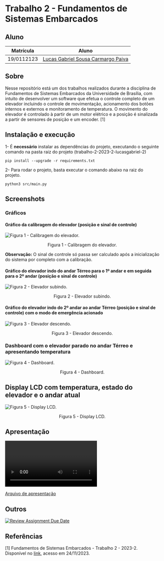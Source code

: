 # Trabalho 2 - Fundamentos de Sistemas Embarcados

## Aluno

| Matrícula  | Aluno                                                                   |
|------------|-------------------------------------------------------------------------|
| 19/0112123 | [Lucas Gabriel Sousa Carmargo Paiva](https://github.com/lucasgabriel-2) |

## Sobre

Nesse repositório está um dos trabalhos realizados durante a disciplina de Fundamentos de Sistemas Embarcados da Universidade de Brasília, com intuito de desenvolver um software que efetua o controle completo de um elevador incluindo o controle de movimentação, acionamento dos botões internos e externos e monitoramento de temperatura. O movimento do elevador é controlado à partir de um motor elétrico e a posição é sinalizada a partir de sensores de posição e um encoder. [1]

## Instalação e execução

1- É **necessário** instalar as dependências do projeto, executando o seguinte comando na pasta raiz do projeto (trabalho-2-2023-2-lucasgabriel-2)

    pip install --upgrade -r requirements.txt 

2- Para rodar o projeto, basta executar o comando abaixo na raiz do projeto.

    python3 src/main.py

## Screenshots

### Gráficos

#### Gráfico da calibragem do elevador (posição e sinal de controle) 

![Figura 1 - Calibragem do elevador.](./assets/calibragem-elevador.png)

<center> Figura 1 - Calibragem do elevador.</center>

**Observação:** O sinal de controle só passa ser calculado após a inicialização do sistema por completo com a calibração.

#### Gráfico do elevador indo do andar Térreo para o 1º andar e em seguida para o 2º andar (posição e sinal de controle) 

![Figura 2 - Elevador subindo.](./assets/elevador-subindo.png)

<center> Figura 2 - Elevador subindo.</center>

#### Gráfico do elevador indo do 2º andar ao andar Térreo (posição e sinal de controle) com o modo de emergência acionado

![Figura 3 - Elevador descendo.](./assets/elevador-descendo.png)

<center> Figura 3 - Elevador descendo.</center>

### Dashboard com o elevador parado no andar Térreo e apresentando temperatura

![Figura 4 - Dashboard.](./assets/Dashboard.png)

<center> Figura 4 - Dashboard.</center>

## Display LCD com temperatura, estado do elevador e o andar atual

![Figura 5 - Display LCD.](./assets/Display_LCD.png)

<center> Figura 5 - Display LCD.</center>

## Apresentação

<video src='./assets/gravacao.mp4'></video>

[Arquivo de apresentação](./assets/gravacao.mp4)

## Outros

[![Review Assignment Due Date](https://classroom.github.com/assets/deadline-readme-button-24ddc0f5d75046c5622901739e7c5dd533143b0c8e959d652212380cedb1ea36.svg)](https://classroom.github.com/a/3JMEv0-8)


## Referências

[1] Fundamentos de Sistemas Embarcados - Trabalho 2 - 2023-2. Disponível no [link](https://gitlab.com/fse_fga/trabalhos-2023_2/trabalho-2-2023-2), acesso em 24/11/2023. <br/>
